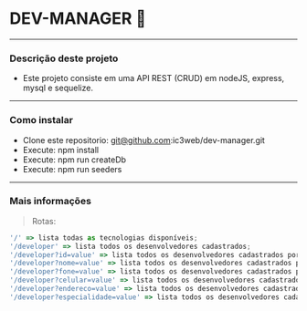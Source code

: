 # DEV-MANAGER :rocket:
---
### Descrição deste projeto
 * Este projeto consiste em uma API REST (CRUD) em nodeJS, express, mysql e sequelize.</br>
---
### Como instalar
* Clone este repositorio: git@github.com:ic3web/dev-manager.git
* Execute: npm install
* Execute: npm run createDb
* Execute: npm run seeders
---
### Mais informações
> Rotas:
```javascript
'/' => lista todas as tecnologias disponíveis;
'/developer' => lista todos os desenvolvedores cadastrados;
'/developer?id=value' => lista todos os desenvolvedores cadastrados por id;
'/developer?nome=value' => lista todos os desenvolvedores cadastrados por nome;
'/developer?fone=value' => lista todos os desenvolvedores cadastrados por fone;
'/developer?celular=value' => lista todos os desenvolvedores cadastrados por celular;
'/developer?endereco=value' => lista todos os desenvolvedores cadastrados por endereço;
'/developer?especialidade=value' => lista todos os desenvolvedores cadastrados por especialidade;

```


